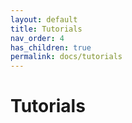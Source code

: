 ```yaml
---
layout: default
title: Tutorials
nav_order: 4
has_children: true
permalink: docs/tutorials
---
```


# Tutorials
